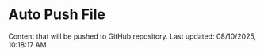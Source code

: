 # Auto Push File

Content that will be pushed to GitHub repository.
Last updated: 08/10/2025, 10:18:17 AM